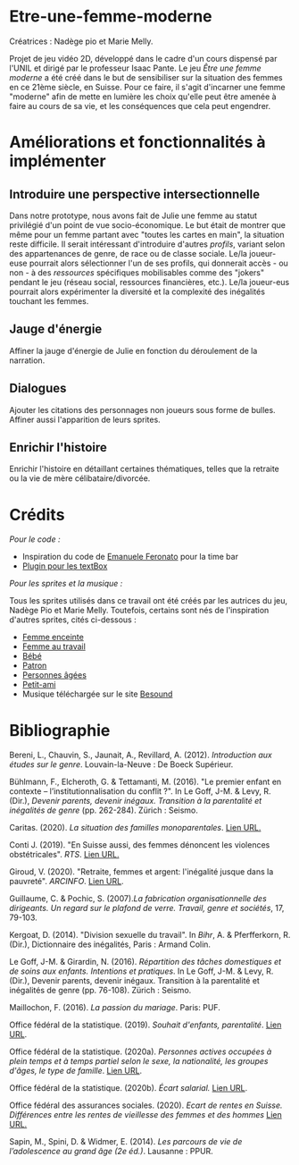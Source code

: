 # Etre-une-femme-moderne
Créatrices : Nadège pio et Marie Melly.

Projet de jeu vidéo 2D, développé dans le cadre d'un cours dispensé par l'UNIL et dirigé par le professeur Isaac Pante. 
Le jeu *Être une femme moderne* a été créé dans le but de sensibiliser sur la situation des femmes en ce 21ème siècle, en Suisse. Pour ce faire, il s'agit d'incarner une femme "moderne" afin de mette en lumière les choix qu'elle peut être amenée à faire au cours de sa vie, et les conséquences que cela peut engendrer.


# Améliorations et fonctionnalités à implémenter
## Introduire une perspective intersectionnelle
Dans notre prototype, nous avons fait de Julie une femme au statut privilégié d'un point de vue socio-économique. Le but était de montrer que même pour un femme partant avec "toutes les cartes en main", la situation reste difficile. Il serait intéressant d'introduire d'autres *profils*, variant selon des appartenances de genre, de race ou de classe sociale. Le/la joueur-euse pourrait alors sélectionner l'un de ses profils, qui donnerait accès - ou non - à des *ressources* spécifiques mobilisables comme des "jokers" pendant le jeu (réseau social, ressources financières, etc.). Le/la joueur-eus pourrait alors expérimenter la diversité et la complexité des inégalités touchant les femmes.

## Jauge d'énergie
Affiner la jauge d'énergie de Julie en fonction du déroulement de la narration.

## Dialogues
Ajouter les citations des personnages non joueurs sous forme de bulles. Affiner aussi l'apparition de leurs sprites.

## Enrichir l'histoire 
Enrichir l'histoire en détaillant certaines thématiques, telles que la retraite ou la vie de mère célibataire/divorcée.



# Crédits
_Pour le code :_
<ul>
<li>Inspiration du code de <a href="https://www.emanueleferonato.com/2019/04/24/add-a-nice-time-bar-energy-bar-mana-bar-whatever-bar-to-your-html5-games-using-phaser-3-masks/">Emanuele Feronato</a> pour la time bar</li>
<li><a href="https://rexrainbow.github.io/phaser3-rex-notes/docs/site/ui-textbox/">Plugin pour les textBox</a></li>
</ul>

_Pour les sprites et la musique :_ 

<p>Tous les sprites utilisés dans ce travail ont été créés par les autrices du jeu, Nadège Pio et Marie Melly. Toutefois, certains sont nés de l'inspiration d'autres sprites, cités ci-dessous :<p>
<ul>
<li><a href="https://www.pinterest.com/pin/195695546285515175/">Femme enceinte</a></li>
<li><a href="https://www.canstockphoto.com/people-cooperation-man-and-woman-pixel-71270690.html">Femme au travail</a></li>
<li><a href="https://www.brik.co/blogs/pixel-art/174044423-baby-boy-pixel-art">Bébé</a></li>
<li><a href="https://fr.dreamstime.com/illustration/businessman.html">Patron</a></li>
<li><a href="https://www.shutterstock.com/fr/image-vector/vector-8-bit-pixel-art-elderly-534940771">Personnes âgées</a></li>
<li><a href = "https://www.stockunlimited.com/vector-illustration/pixel-art-man-fashion_2009467.html">Petit-ami</a></li>
<li>Musique téléchargée sur le site <a href="https://www.bensound.com/royalty-free-music/track/inspire">Besound</a></li>
</ul>

# Bibliographie
<p>Bereni, L., Chauvin, S., Jaunait, A., Revillard, A. (2012).<i> Introduction aux études sur le genre</i>. Louvain-la-Neuve : De Boeck Supérieur.</p>
<p>
Bühlmann, F., Elcheroth, G. & Tettamanti, M. (2016). "Le premier enfant en contexte – l’institutionnalisation du conflit ?". In Le Goff, J-M. & Levy, R. (Dir.), <i>Devenir parents, devenir inégaux. Transition à la parentalité et inégalités de genre</i> (pp. 262-284). Zürich : Seismo.</p>
<p>
Caritas. (2020). <i>La situation des familles monoparentales</i>. <a href="https://www.caritas.ch/fr/ce-que-nous-disons/nos-actions/proteger-les-familles-monoparentales-de-la-pauvrete/la-situation-des-familles-monoparentales.html">Lien URL.</a></p>
<p>
Conti J. (2019). "En Suisse aussi, des femmes dénoncent les violences obstétricales". <i>RTS</i>. <a href="https://www.rts.ch/info/suisse/10913353-en-suisse-aussi-des-femmes-denoncent-les-violences-obstetricales.html">Lien URL.</a></p>
<p>
Giroud, V. (2020). "Retraite, femmes et argent: l'inégalité jusque dans la pauvreté". <i>ARCINFO</i>. <a href="https://www.arcinfo.ch/dossiers/droits-des-femmes-allons-plus-loin/articles/retraite-femmes-et-argent-l-inegalite-jusque-dans-la-pauvrete-910667">Lien URL</a>.</p>
<p>
Guillaume, C. & Pochic, S. (2007).<i>La fabrication organisationnelle des dirigeants. Un regard sur le plafond de verre. Travail, genre et sociétés</i>, 17, 79-103.
</p>
<p>
Kergoat, D. (2014). "Division sexuelle du travail". In <i>Bihr</i>, A. & Pferfferkorn, R. (Dir.), Dictionnaire des inégalités, Paris : Armand Colin.
</p>
<p>Le Goff, J-M. & Girardin, N. (2016). <i>Répartition des tâches domestiques et de soins aux enfants. Intentions et pratiques</i>. In Le Goff, J-M. & Levy, R. (Dir.), Devenir parents, devenir inégaux. Transition à la parentalité et inégalités de genre (pp. 76-108). Zürich : Seismo.
</p>
<p>
Maillochon, F. (2016). <i>La passion du mariage</i>. Paris: PUF. 
</p>
<p>
Office fédéral de la statistique. (2019). <i>Souhait d'enfants, parentalité</i>. <a href="https://www.bfs.admin.ch/bfs/fr/home/statistiques/population/familles/souhait-enfants-parentalite.html">Lien URL</a>.
</p>
<p>
Office fédéral de la statistique. (2020a). <i>Personnes actives occupées à plein temps et à temps partiel selon le sexe, la nationalité, les groupes d'âges, le type de famille</i>. <a href="https://www.bfs.admin.ch/bfs/fr/home/services/pour-medias.assetdetail.12647320.html">Lien URL</a>.  
</p>
<p>
Office fédéral de la statistique. (2020b). <i>Écart salarial.</i> <a href= https://www.bfs.admin.ch/bfs/fr/home/statistiques/travail-remuneration/salaires-revenus-cout-travail/niveau-salaires-suisse/ecart-salarial.html>Lien URL</a>.
</p>
<p>
Office fédéral des assurances sociales. (2020). <i>Ecart de rentes en Suisse. Différences entre les rentes de vieillesse des femmes et des hommes</i> <a href="https://www.admin.ch/gov/fr/accueil/documentation/communiques.msg-id-62620.html">Lien URL.</a>
</p>
<p>
Sapin, M., Spini, D. & Widmer, E. (2014). <i>Les parcours de vie de l’adolescence au grand âge (2e éd.)</i>. Lausanne : PPUR.
</p>